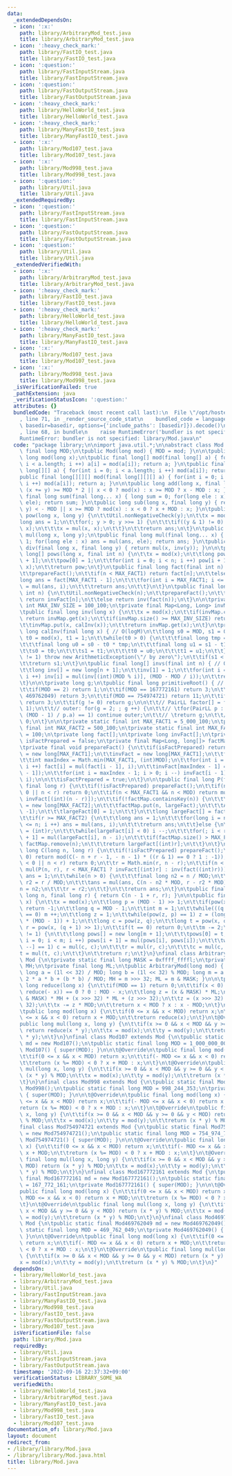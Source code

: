 ```yaml
---
data:
  _extendedDependsOn:
  - icon: ':x:'
    path: library/ArbitraryMod_test.java
    title: library/ArbitraryMod_test.java
  - icon: ':heavy_check_mark:'
    path: library/FastIO_test.java
    title: library/FastIO_test.java
  - icon: ':question:'
    path: library/FastInputStream.java
    title: library/FastInputStream.java
  - icon: ':question:'
    path: library/FastOutputStream.java
    title: library/FastOutputStream.java
  - icon: ':heavy_check_mark:'
    path: library/HelloWorld_test.java
    title: library/HelloWorld_test.java
  - icon: ':heavy_check_mark:'
    path: library/ManyFastIO_test.java
    title: library/ManyFastIO_test.java
  - icon: ':x:'
    path: library/Mod107_test.java
    title: library/Mod107_test.java
  - icon: ':x:'
    path: library/Mod998_test.java
    title: library/Mod998_test.java
  - icon: ':question:'
    path: library/Util.java
    title: library/Util.java
  _extendedRequiredBy:
  - icon: ':question:'
    path: library/FastInputStream.java
    title: library/FastInputStream.java
  - icon: ':question:'
    path: library/FastOutputStream.java
    title: library/FastOutputStream.java
  - icon: ':question:'
    path: library/Util.java
    title: library/Util.java
  _extendedVerifiedWith:
  - icon: ':x:'
    path: library/ArbitraryMod_test.java
    title: library/ArbitraryMod_test.java
  - icon: ':heavy_check_mark:'
    path: library/FastIO_test.java
    title: library/FastIO_test.java
  - icon: ':heavy_check_mark:'
    path: library/HelloWorld_test.java
    title: library/HelloWorld_test.java
  - icon: ':heavy_check_mark:'
    path: library/ManyFastIO_test.java
    title: library/ManyFastIO_test.java
  - icon: ':x:'
    path: library/Mod107_test.java
    title: library/Mod107_test.java
  - icon: ':x:'
    path: library/Mod998_test.java
    title: library/Mod998_test.java
  _isVerificationFailed: true
  _pathExtension: java
  _verificationStatusIcon: ':question:'
  attributes: {}
  bundledCode: "Traceback (most recent call last):\n  File \"/opt/hostedtoolcache/Python/3.10.6/x64/lib/python3.10/site-packages/onlinejudge_verify/documentation/build.py\"\
    , line 71, in _render_source_code_stat\n    bundled_code = language.bundle(stat.path,\
    \ basedir=basedir, options={'include_paths': [basedir]}).decode()\n  File \"/opt/hostedtoolcache/Python/3.10.6/x64/lib/python3.10/site-packages/onlinejudge_verify/languages/user_defined.py\"\
    , line 68, in bundle\n    raise RuntimeError('bundler is not specified: {}'.format(str(path)))\n\
    RuntimeError: bundler is not specified: library/Mod.java\n"
  code: "package library;\n\nimport java.util.*;\n\nabstract class Mod {\n\tpublic\
    \ final long MOD;\n\tpublic Mod(long mod) { MOD = mod; }\n\n\tpublic abstract\
    \ long mod(long x);\n\tpublic final long[] mod(final long[] a) { for(int i = 0;\
    \ i < a.length; i ++) a[i] = mod(a[i]); return a; }\n\tpublic final long[][] mod(final\
    \ long[][] a) { for(int i = 0; i < a.length; i ++) mod(a[i]); return a; }\n\t\
    public final long[][][] mod(final long[][][] a) { for(int i = 0; i < a.length;\
    \ i ++) mod(a[i]); return a; }\n\n\tpublic long add(long x, final long y) { return\
    \ (x += y) >= MOD * 2 || x < 0 ? mod(x) : x >= MOD ? x - MOD : x; }\n\tpublic\
    \ final long sum(final long... x) { long sum = 0; for(long ele : x) sum = add(sum,\
    \ ele); return sum; }\n\tpublic long sub(long x, final long y) { return (x -=\
    \ y) < - MOD || x >= MOD ? mod(x) : x < 0 ? x + MOD : x; }\n\tpublic final long\
    \ pow(long x, long y) {\n\t\tUtil.nonNegativeCheck(y);\n\t\tx = mod(x);\n\t\t\
    long ans = 1;\n\t\tfor(; y > 0; y >>= 1) {\n\t\t\tif((y & 1) != 0) ans = mul(ans,\
    \ x);\n\t\t\tx = mul(x, x);\n\t\t}\n\t\treturn ans;\n\t}\n\tpublic abstract long\
    \ mul(long x, long y);\n\tpublic final long mul(final long... x) { long ans =\
    \ 1; for(long ele : x) ans = mul(ans, ele); return ans; }\n\tpublic final long\
    \ div(final long x, final long y) { return mul(x, inv(y)); }\n\n\tpublic final\
    \ long[] pows(long x, final int n) {\n\t\tx = mod(x);\n\t\tlong pow[] = new long[n\
    \ + 1];\n\t\tpow[0] = 1;\n\t\tfor(int i = 0; i < n; i ++) pow[i + 1] = mul(pow[i],\
    \ x);\n\t\treturn pow;\n\t}\n\tpublic final long fact(final int n) {\n\t\tUtil.nonNegativeCheck(n);\n\
    \t\tprepareFact();\n\t\tif(n < MAX_FACT1) return fact[n];\n\t\telse {\n\t\t\t\
    long ans = fact[MAX_FACT1 - 1];\n\t\t\tfor(int i = MAX_FACT1; i <= n; i ++) ans\
    \ = mul(ans, i);\n\t\t\treturn ans;\n\t\t}\n\t}\n\tpublic final long invFact(final\
    \ int n) {\n\t\tUtil.nonNegativeCheck(n);\n\t\tprepareFact();\n\t\tif(n < MAX_FACT1)\
    \ return invFact[n];\n\t\telse return inv(fact(n));\n\t}\n\n\tprivate static final\
    \ int MAX_INV_SIZE = 100_100;\n\tprivate final Map<Long, Long> invMap = new HashMap<>();\n\
    \tpublic final long inv(long x) {\n\t\tx = mod(x);\n\t\tif(invMap.containsKey(x))\
    \ return invMap.get(x);\n\t\tif(invMap.size() >= MAX_INV_SIZE) return calInv(x);\n\
    \t\tinvMap.put(x, calInv(x));\n\t\treturn invMap.get(x);\n\t}\n\tprivate final\
    \ long calInv(final long x) { // O(logM)\n\t\tlong s0 = MOD, s1 = 0;\n\t\tlong\
    \ t0 = mod(x), t1 = 1;\n\t\twhile(t0 > 0) {\n\t\t\tfinal long tmp = s0 / t0;\n\
    \t\t\tfinal long u0 = s0 - t0 * tmp;\n\t\t\tfinal long u1 = s1 - t1 * tmp;\n\t\
    \t\ts0 = t0;\n\t\t\ts1 = t1;\n\t\t\tt0 = u0;\n\t\t\tt1 = u1;\n\t\t}\n\t\tif(s0\
    \ != 1) throw new ArithmeticException(\"/ by zero\");\n\t\tif(s1 < 0) s1 += MOD;\n\
    \t\treturn s1;\n\t}\n\tpublic final long[] invs(final int n) { // O(N)\n\t\tUtil.positiveCheck(n);\n\
    \t\tlong inv[] = new long[n + 1];\n\t\tinv[1] = 1;\n\t\tfor(int i = 2; i <= n;\
    \ i ++) inv[i] = mul(inv[(int)(MOD % i)], (MOD - MOD / i));\n\t\treturn inv;\n\
    \t}\n\n\tprivate long g;\n\tpublic final long primitiveRoot() { // O(1) or O(M^(1/2))\n\
    \t\tif(MOD == 2) return 1;\n\t\tif(MOD == 167772161) return 3;\n\t\tif(MOD ==\
    \ 469762049) return 3;\n\t\tif(MOD == 754974721) return 11;\n\t\tif(MOD == 998244353)\
    \ return 3;\n\t\tif(g != 0) return g;\n\n\t\t// PairLL factor[] = factor(MOD -\
    \ 1);\n\t\t// outer: for(g = 2; ; g ++) {\n\t\t// \tfor(PairLL p : factor) if(pow(g,\
    \ (MOD - 1) / p.a) == 1) continue outer;\n\t\t// \treturn g;\n\t\t// }\n\t\treturn\
    \ 0;\n\t}\n\n\tprivate static final int MAX_FACT1 = 5_000_100;\n\tprivate static\
    \ final int MAX_FACT2 = 500_100;\n\tprivate static final int MAX_FACT_MAP_SIZE\
    \ = 100;\n\tprivate long fact[];\n\tprivate long invFact[];\n\tprivate boolean\
    \ isFactPrepared = false;\n\tprivate final Map<Long, long[]> factMap = new HashMap<>();\n\
    \tprivate final void prepareFact() {\n\t\tif(isFactPrepared) return;\n\t\tfact\
    \ = new long[MAX_FACT1];\n\t\tinvFact = new long[MAX_FACT1];\n\t\tfact[0] = 1;\n\
    \t\tint maxIndex = Math.min(MAX_FACT1, (int)MOD);\n\t\tfor(int i = 1; i < maxIndex;\
    \ i ++) fact[i] = mul(fact[i - 1], i);\n\t\tinvFact[maxIndex - 1] = inv(fact[maxIndex\
    \ - 1]);\n\t\tfor(int i = maxIndex - 1; i > 0; i --) invFact[i - 1] = mul(invFact[i],\
    \ i);\n\n\t\tisFactPrepared = true;\n\t}\n\n\tpublic final long P(final long n,\
    \ final long r) {\n\t\tif(!isFactPrepared) prepareFact();\n\t\tif(n < 0 || r <\
    \ 0 || n < r) return 0;\n\t\tif(n < MAX_FACT1 && n < MOD) return mul(fact[(int)n],\
    \ invFact[(int)(n - r)]);\n\t\tif(!factMap.containsKey(n)) {\n\t\t\tlong largeFact[]\
    \ = new long[MAX_FACT2];\n\t\t\tfactMap.put(n, largeFact);\n\t\t\tArrays.fill(largeFact,\
    \ -1);\n\t\t\tlargeFact[0] = 1;\n\t\t}\n\t\tlong largeFact[] = factMap.get(n);\n\
    \t\tif(r >= MAX_FACT2) {\n\t\t\tlong ans = 1;\n\t\t\tfor(long i = n - r + 1; i\
    \ <= n; i ++) ans = mul(ans, i);\n\t\t\treturn ans;\n\t\t}else {\n\t\t\tint i\
    \ = (int)r;\n\t\t\twhile(largeFact[i] < 0) i --;\n\t\t\tfor(; i < r; i ++) largeFact[i\
    \ + 1] = mul(largeFact[i], n - i);\n\t\t\tif(factMap.size() > MAX_FACT_MAP_SIZE)\
    \ factMap.remove(n);\n\t\t\treturn largeFact[(int)r];\n\t\t}\n\t}\n\tpublic final\
    \ long C(long n, long r) {\n\t\tif(!isFactPrepared) prepareFact();\n\t\tif(n <\
    \ 0) return mod(C(- n + r - 1, - n - 1) * ((r & 1) == 0 ? 1 : -1));\n\t\tif(r\
    \ < 0 || n < r) return 0;\n\t\tr = Math.min(r, n - r);\n\t\tif(n < MOD) return\
    \ mul(P(n, r), r < MAX_FACT1 ? invFact[(int)r] : inv(fact((int)r)));\n\n\t\tlong\
    \ ans = 1;\n\t\twhile(n > 0) {\n\t\t\tfinal long n2 = n / MOD;\n\t\t\tfinal long\
    \ r2 = r / MOD;\n\t\t\tans = mul(ans, C(n - n2 * MOD, r - r2 * MOD));\n\t\t\t\
    n = n2;\n\t\t\tr = r2;\n\t\t}\n\t\treturn ans;\n\t}\n\tpublic final long H(final\
    \ long n, final long r) { return C(n - 1 + r, r); }\n\n\tpublic final long sqrt(long\
    \ x) {\n\t\tx = mod(x);\n\t\tlong p = (MOD - 1) >> 1;\n\t\tif(pow(x, p) != 1)\
    \ return -1;\n\t\tlong q = MOD - 1;\n\t\tint m = 1;\n\t\twhile(((q >>= 1) & 1)\
    \ == 0) m ++;\n\t\tlong z = 1;\n\t\twhile(pow(z, p) == 1) z = (long)Math.floor(Math.random()\
    \ * (MOD - 1)) + 1;\n\t\tlong c = pow(z, q);\n\t\tlong t = pow(x, q);\n\t\tlong\
    \ r = pow(x, (q + 1) >> 1);\n\t\tif(t == 0) return 0;\n\t\tm -= 2;\n\t\twhile(t\
    \ != 1) {\n\t\t\tlong pows[] = new long[m + 1];\n\t\t\tpows[0] = t;\n\t\t\tfor(int\
    \ i = 0; i < m; i ++) pows[i + 1] = mul(pows[i], pows[i]);\n\t\t\twhile(pows[m\
    \ --] == 1) c = mul(c, c);\n\t\t\tr = mul(r, c);\n\t\t\tc = mul(c, c);\n\t\t\t\
    t = mul(t, c);\n\t\t}\n\t\treturn r;\n\t}\n}\nfinal class ArbitraryMod extends\
    \ Mod {\n\tprivate static final long MASK = 0xffff_ffffl;\n\tprivate final long\
    \ MH;\n\tprivate final long ML;\n\tpublic ArbitraryMod(long mod) { super(mod);\
    \ long a = (1l << 32) / MOD; long b = (1l << 32) % MOD; long m = a * a * MOD +\
    \ 2 * a * b + (b * b) / MOD; MH = m >>> 32; ML = m & MASK; }\n\n\tprivate final\
    \ long reduce(long x) {\n\t\tif(MOD == 1) return 0;\n\t\tif(x < 0) return (x =\
    \ reduce(- x)) == 0 ? 0 : MOD - x;\n\t\tlong z = (x & MASK) * ML;\n\t\tz = (x\
    \ & MASK) * MH + (x >>> 32) * ML + (z >>> 32);\n\t\tz = (x >>> 32) * MH + (z >>>\
    \ 32);\n\t\tx -= z * MOD;\n\t\treturn x < MOD ? x : x - MOD;\n\t}\n\t@Override\n\
    \tpublic long mod(long x) {\n\t\tif(0 <= x && x < MOD) return x;\n\t\tif(- MOD\
    \ <= x && x < 0) return x + MOD;\n\t\treturn reduce(x);\n\t}\n\t@Override\n\t\
    public long mul(long x, long y) {\n\t\tif(x >= 0 && x < MOD && y >= 0 && y < MOD)\
    \ return reduce(x * y);\n\t\tx = mod(x);\n\t\ty = mod(y);\n\t\treturn reduce(x\
    \ * y);\n\t}\n}\nfinal class Mod107 extends Mod {\n\tpublic static final Mod107\
    \ md = new Mod107();\n\tpublic static final long MOD = 1_000_000_007;\n\tprivate\
    \ Mod107() { super(MOD); }\n\n\t@Override\n\tpublic final long mod(long x) {\n\
    \t\tif(0 <= x && x < MOD) return x;\n\t\tif(- MOD <= x && x < 0) return x + MOD;\n\
    \t\treturn (x %= MOD) < 0 ? x + MOD : x;\n\t}\n\t@Override\n\tpublic final long\
    \ mul(long x, long y) {\n\t\tif(x >= 0 && x < MOD && y >= 0 && y < MOD) return\
    \ (x * y) % MOD;\n\t\tx = mod(x);\n\t\ty = mod(y);\n\t\treturn (x * y) % MOD;\n\
    \t}\n}\nfinal class Mod998 extends Mod {\n\tpublic static final Mod998 md = new\
    \ Mod998();\n\tpublic static final long MOD = 998_244_353;\n\tprivate Mod998()\
    \ { super(MOD); }\n\n\t@Override\n\tpublic final long mod(long x) {\n\t\tif(0\
    \ <= x && x < MOD) return x;\n\t\tif(- MOD <= x && x < 0) return x + MOD;\n\t\t\
    return (x %= MOD) < 0 ? x + MOD : x;\n\t}\n\t@Override\n\tpublic final long mul(long\
    \ x, long y) {\n\t\tif(x >= 0 && x < MOD && y >= 0 && y < MOD) return (x * y)\
    \ % MOD;\n\t\tx = mod(x);\n\t\ty = mod(y);\n\t\treturn (x * y) % MOD;\n\t}\n}\n\
    final class Mod754974721 extends Mod {\n\tpublic static final Mod754974721 md\
    \ = new Mod754974721();\n\tpublic static final long MOD = 754_974_721;\n\tprivate\
    \ Mod754974721() { super(MOD); }\n\n\t@Override\n\tpublic final long mod(long\
    \ x) {\n\t\tif(0 <= x && x < MOD) return x;\n\t\tif(- MOD <= x && x < 0) return\
    \ x + MOD;\n\t\treturn (x %= MOD) < 0 ? x + MOD : x;\n\t}\n\t@Override\n\tpublic\
    \ final long mul(long x, long y) {\n\t\tif(x >= 0 && x < MOD && y >= 0 && y <\
    \ MOD) return (x * y) % MOD;\n\t\tx = mod(x);\n\t\ty = mod(y);\n\t\treturn (x\
    \ * y) % MOD;\n\t}\n}\nfinal class Mod167772161 extends Mod {\n\tpublic static\
    \ final Mod167772161 md = new Mod167772161();\n\tpublic static final long MOD\
    \ = 167_772_161;\n\tprivate Mod167772161() { super(MOD); }\n\n\t@Override\n\t\
    public final long mod(long x) {\n\t\tif(0 <= x && x < MOD) return x;\n\t\tif(-\
    \ MOD <= x && x < 0) return x + MOD;\n\t\treturn (x %= MOD) < 0 ? x + MOD : x;\n\
    \t}\n\t@Override\n\tpublic final long mul(long x, long y) {\n\t\tif(x >= 0 &&\
    \ x < MOD && y >= 0 && y < MOD) return (x * y) % MOD;\n\t\tx = mod(x);\n\t\ty\
    \ = mod(y);\n\t\treturn (x * y) % MOD;\n\t}\n}\nfinal class Mod469762049 extends\
    \ Mod {\n\tpublic static final Mod469762049 md = new Mod469762049();\n\tpublic\
    \ static final long MOD = 469_762_049;\n\tprivate Mod469762049() { super(MOD);\
    \ }\n\n\t@Override\n\tpublic final long mod(long x) {\n\t\tif(0 <= x && x < MOD)\
    \ return x;\n\t\tif(- MOD <= x && x < 0) return x + MOD;\n\t\treturn (x %= MOD)\
    \ < 0 ? x + MOD : x;\n\t}\n\t@Override\n\tpublic final long mul(long x, long y)\
    \ {\n\t\tif(x >= 0 && x < MOD && y >= 0 && y < MOD) return (x * y) % MOD;\n\t\t\
    x = mod(x);\n\t\ty = mod(y);\n\t\treturn (x * y) % MOD;\n\t}\n}"
  dependsOn:
  - library/HelloWorld_test.java
  - library/ArbitraryMod_test.java
  - library/Util.java
  - library/FastInputStream.java
  - library/ManyFastIO_test.java
  - library/Mod998_test.java
  - library/FastIO_test.java
  - library/FastOutputStream.java
  - library/Mod107_test.java
  isVerificationFile: false
  path: library/Mod.java
  requiredBy:
  - library/Util.java
  - library/FastInputStream.java
  - library/FastOutputStream.java
  timestamp: '2022-09-16 22:37:32+09:00'
  verificationStatus: LIBRARY_SOME_WA
  verifiedWith:
  - library/HelloWorld_test.java
  - library/ArbitraryMod_test.java
  - library/ManyFastIO_test.java
  - library/Mod998_test.java
  - library/FastIO_test.java
  - library/Mod107_test.java
documentation_of: library/Mod.java
layout: document
redirect_from:
- /library/library/Mod.java
- /library/library/Mod.java.html
title: library/Mod.java
---
```

